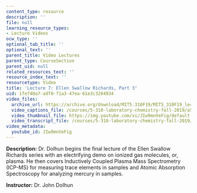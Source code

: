 ```yaml
---
content_type: resource
description: ''
file: null
learning_resource_types:
- Lecture Videos
ocw_type: ''
optional_tab_title: ''
optional_text: ''
parent_title: Video Lectures
parent_type: CourseSection
parent_uid: null
related_resources_text: ''
resource_index_text: ''
resourcetype: Video
title: 'Lecture 7: Ellen Swallow Richards, Part 3'
uid: 1fe740a7-adf0-71a3-47ea-61e3c3264934
video_files:
  archive_url: https://archive.org/download/MIT5.310F19/MIT5_310F19_lec07_300k.mp4
  video_captions_file: /courses/5-310-laboratory-chemistry-fall-2019/a5aebb2fe40452c08b2f8b6d5f583948_JIw9mnVeFig.vtt
  video_thumbnail_file: https://img.youtube.com/vi/JIw9mnVeFig/default.jpg
  video_transcript_file: /courses/5-310-laboratory-chemistry-fall-2019/cb43f7c04066c85c3ca914b3f354dc36_JIw9mnVeFig.pdf
video_metadata:
  youtube_id: JIw9mnVeFig
---
```


**Description:** Dr. Dolhun begins the final lecture of the Ellen Swallow Richards series with an electrifying demo on ionized gas molecules, or, plasma. He then covers Inductively Coupled Plasma Mass Spectrometry (ICP-MS) for measuring trace elements in samples and Atomic Absorption Spectroscopy for analyzing mercury in samples.

**Instructor:** Dr. John Dolhun